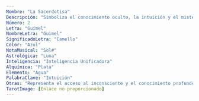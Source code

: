 ```yaml
---
Nombre: "La Sacerdotisa"
Descripción: "Simboliza el conocimiento oculto, la intuición y el misterio."
Número: 2
Letra: "Guimel"
NombreLetra: "Guimel"
SignificadoLetra: "Camello"
Color: "Azul"
NotaMusical: "Sol#"
Astrológica: "Luna"
Inteligencia: "Inteligencia Unificadora"
Alquímica: "Plata"
Elemento: "Agua"
PalabraClave: "Intuición"
Otras: "Representa el acceso al inconsciente y el conocimiento profundo no revelado."
TarotImage: [Enlace no proporcionado]
---
```


